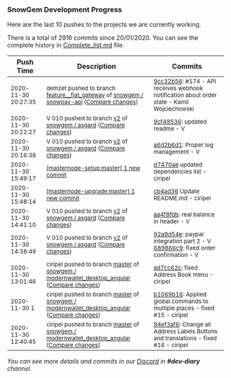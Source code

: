 
### SnowGem Development Progress

Here are the last 10 pushes to the projects we are currently working.

There is a total of 2916 commits since 20/01/2020. You can see the complete history in
 [Complete_list.md](Complete_list.md) file.

| Push Time | Description | Commits |
| --- | --- | --- |
| <sub>2020-11-30 20:27:35</sub> | <sub>demzet pushed to branch [feature\_\_fiat\_gateway](https://gitlab.com/snowgem/snowpay-api/commits/feature__fiat_gateway) of [snowgem / snowpay\-api](https://gitlab.com/snowgem/snowpay-api) ([Compare changes](https://gitlab.com/snowgem/snowpay-api/compare/e90237433e5d4193d11889c78ed44bf6b997a734...9cc32b5658fff75387a86829cfc3c5f6396e9018))</sub> | <sub>[9cc32b56](https://gitlab.com/snowgem/snowpay-api/-/commit/9cc32b5658fff75387a86829cfc3c5f6396e9018): #174 - API receives webhook notification about order state - Kamil Wojciechowski</sub> |
| <sub>2020-11-30 20:22:27</sub> | <sub>V 010 pushed to branch [v2](https://gitlab.com/snowgem/asgard/commits/v2) of [snowgem / asgard](https://gitlab.com/snowgem/asgard) ([Compare changes](https://gitlab.com/snowgem/asgard/compare/a6d2b6d1608d94ae09c87501775e8edac9dedf5a...9cf49536139bd0df331753400c862b6aa98621aa))</sub> | <sub>[9cf49536](https://gitlab.com/snowgem/asgard/-/commit/9cf49536139bd0df331753400c862b6aa98621aa): updated readme - V</sub> |
| <sub>2020-11-30 20:16:38</sub> | <sub>V 010 pushed to branch [v2](https://gitlab.com/snowgem/asgard/commits/v2) of [snowgem / asgard](https://gitlab.com/snowgem/asgard) ([Compare changes](https://gitlab.com/snowgem/asgard/compare/aa4f8fdb53f41ff6b57c4066d43dfe8af3d53a55...a6d2b6d1608d94ae09c87501775e8edac9dedf5a))</sub> | <sub>[a6d2b6d1](https://gitlab.com/snowgem/asgard/-/commit/a6d2b6d1608d94ae09c87501775e8edac9dedf5a): Proper log management - V</sub> |
| <sub>2020-11-30 15:49:17</sub> | <sub>[[masternode-setup:master] 1 new commit](https://github.com/TENTOfficial/masternode-setup/commit/d7470ae698d959e08afbefb15afd1e6eb30263b1)</sub> | <sub>[d7470ae](https://github.com/TENTOfficial/masternode-setup/commit/d7470ae698d959e08afbefb15afd1e6eb30263b1) updated dependencies list - ciripel</sub> |
| <sub>2020-11-30 15:48:14</sub> | <sub>[[masternode-upgrade:master] 1 new commit](https://github.com/TENTOfficial/masternode-upgrade/commit/cb4ad3638891d2244ef64a118994730bcaee50d3)</sub> | <sub>[cb4ad36](https://github.com/TENTOfficial/masternode-upgrade/commit/cb4ad3638891d2244ef64a118994730bcaee50d3) Update README.md - ciripel</sub> |
| <sub>2020-11-30 14:41:10</sub> | <sub>V 010 pushed to branch [v2](https://gitlab.com/snowgem/asgard/commits/v2) of [snowgem / asgard](https://gitlab.com/snowgem/asgard) ([Compare changes](https://gitlab.com/snowgem/asgard/compare/689866c977cb65a5332fd73e016b52d85a88bd55...aa4f8fdb53f41ff6b57c4066d43dfe8af3d53a55))</sub> | <sub>[aa4f8fdb](https://gitlab.com/snowgem/asgard/-/commit/aa4f8fdb53f41ff6b57c4066d43dfe8af3d53a55): real balance in header - V</sub> |
| <sub>2020-11-30 14:38:49</sub> | <sub>V 010 pushed to branch [v2](https://gitlab.com/snowgem/asgard/commits/v2) of [snowgem / asgard](https://gitlab.com/snowgem/asgard) ([Compare changes](https://gitlab.com/snowgem/asgard/compare/5e0edc1c2e857cce55e439311adc14bd9a0a4099...689866c977cb65a5332fd73e016b52d85a88bd55))</sub> | <sub>[92a9d54e](https://gitlab.com/snowgem/asgard/-/commit/92a9d54e1f986a36d979942681ff09534672867f): paypal integration part 2 - V<br>[689866c9](https://gitlab.com/snowgem/asgard/-/commit/689866c977cb65a5332fd73e016b52d85a88bd55): fixed order confirmation - V</sub> |
| <sub>2020-11-30 13:01:46</sub> | <sub>ciripel pushed to branch [master](https://gitlab.com/snowgem/modernwallet_desktop_angular/commits/master) of [snowgem / modernwallet\_desktop\_angular](https://gitlab.com/snowgem/modernwallet_desktop_angular) ([Compare changes](https://gitlab.com/snowgem/modernwallet_desktop_angular/compare/b1069b167aa0d460040dfa7a8bc4130c5d42aa39...ad7cc62c906e5805a5fc45a130ed720d4a228af5))</sub> | <sub>[ad7cc62c](https://gitlab.com/snowgem/modernwallet_desktop_angular/-/commit/ad7cc62c906e5805a5fc45a130ed720d4a228af5): fixed Address Book menu - ciripel</sub> |
| <sub>2020-11-30 1</sub> | <sub>ciripel pushed to branch [master](https://gitlab.com/snowgem/modernwallet_desktop_angular/commits/master) of [snowgem / modernwallet\_desktop\_angular](https://gitlab.com/snowgem/modernwallet_desktop_angular) ([Compare changes](https://gitlab.com/snowgem/modernwallet_desktop_angular/compare/94ef3af60f1fd6193213feda1ad1cd354e116ffd...b1069b167aa0d460040dfa7a8bc4130c5d42aa39))</sub> | <sub>[b1069b16](https://gitlab.com/snowgem/modernwallet_desktop_angular/-/commit/b1069b167aa0d460040dfa7a8bc4130c5d42aa39): Applied global.commands to multiple places - fixed #15 - ciripel</sub> |
| <sub>2020-11-30 12:40:45</sub> | <sub>ciripel pushed to branch [master](https://gitlab.com/snowgem/modernwallet_desktop_angular/commits/master) of [snowgem / modernwallet\_desktop\_angular](https://gitlab.com/snowgem/modernwallet_desktop_angular) ([Compare changes](https://gitlab.com/snowgem/modernwallet_desktop_angular/compare/c5c85122d2516bc68f64e97ab81e12c8a128a274...94ef3af60f1fd6193213feda1ad1cd354e116ffd))</sub> | <sub>[94ef3af6](https://gitlab.com/snowgem/modernwallet_desktop_angular/-/commit/94ef3af60f1fd6193213feda1ad1cd354e116ffd): Change all Address Labels Buttons and translations - fixed #16 - ciripel</sub> |

_You can see more details and commits in our [Discord](https://discord.gg/zumGnbg) in **#dev-diary** channel._
